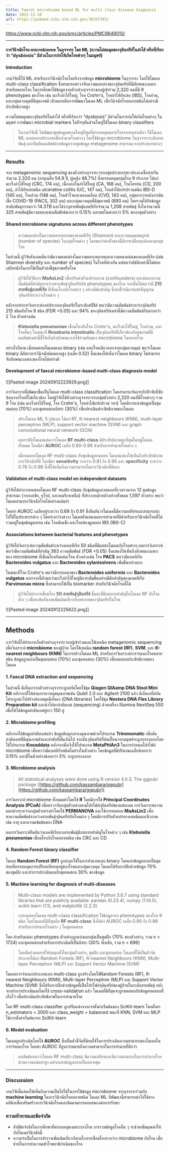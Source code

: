 ```yaml
---
title: Faecal microbiome based ML for multi class disease diagnosis
date: 2022-11-10
url: https://pubmed.ncbi.nlm.nih.gov/36357393/
---
```

https://www.ncbi.nlm.nih.gov/pmc/articles/PMC9649010/

---
#### การวินิจฉัยโรค microbiome ในอุจจาระ โดย ML (ความไม่สมดุลของจุลินทรีย์ในลำไส้ หรือที่เรียกว่า “dysbiosis” มีส่วนในการก่อให้เกิดโรคต่างๆ ในมนุษย์)

#### Introduction

งานวิจัยนี้ใช้ ML สำหรับการวินิจฉัยโรคโดยอิงจากข้อมูล **microbiome** ในอุจจาระ โดยใช้โมเดล multi-class classification ซึ่งสามารถตรวจจับความแตกต่างของจุลินทรีย์ที่มีลักษณะเฉพาะสำหรับหลายโรค ในการศึกษาใช้ข้อมูลจากตัวอย่างอุจจาระของผู้เข้าร่วม 2,320 คนที่มี 9 phenotypes ของโรค เช่น มะเร็งลำไส้ใหญ่, โรค Crohn's, โรคลำไส้อักเสบ (IBS), โรคอ้วน, และกลุ่มควบคุมที่มีสุขภาพดี เป้าหมายคือการพัฒนาโมเดล ML เพื่อวินิจฉัยโรคหลายชนิดได้อย่างมีประสิทธิภาพสูง

ความไม่สมดุลของจุลินทรีย์ในลำไส้ หรือที่เรียกว่า “dysbiosis” มีส่วนในการก่อให้เกิดโรคต่างๆ ในมนุษย์ การพัฒนา microbial markers ในปัจจุบันส่วนใหญ่ใช้โมเดล binary classifiers

> ในงานวิจัยนี้ ได้พัฒนาชุดข้อมูลขนาดใหญ่ที่สุดที่ครอบคลุมหลายโรคจากแหล่งเดียว ใช้โมเดล ML แบบหลายประเภทเพื่อทำนายโรคต่างๆ โดยใช้ข้อมูล microbiome ในอุจจาระระดับสายพันธุ์ และยืนยันผลลัพธ์ด้วยข้อมูลจากชุดข้อมูล metagenome สาธารณะจากประชากรต่างๆ

---
### Results

จาก metagenomic sequencing ของตัวอย่างอุจจาระจากกลุ่มประชากรชาวฮ่องกงเชื้อสายจีนจำนวน 2,320 คน (อายุเฉลี่ย 54.9 ปี, ผู้หญิง 48.7%) ซึ่งครอบคลุมกลุ่มโรค 9 ประเภท ได้แก่ มะเร็งลำไส้ใหญ่ (CRC, 174 คน), เนื้องอกในลำไส้ใหญ่ (CA, 168 คน), โรคโครห์น (CD, 200 คน), ลำไส้อักเสบชนิด ulcerative colitis (UC, 147 คน), โรคลำไส้แปรปรวนชนิด IBS-D (145 คน), โรคอ้วน (148 คน), โรคหัวใจและหลอดเลือด (CVD, 143 คน), กลุ่มอาการหลังการติดเชื้อ COVID-19 (PACS, 302 คน) และกลุ่มควบคุมที่มีสุขภาพดี (893 คน) โดยรวมได้รับข้อมูลลำดับพันธุกรรมกว่า 14.3TB และได้ระบุสายพันธุ์แบคทีเรียจำนวน 1,208 สายพันธุ์ ซึ่งในจำนวนนี้ 325 สายพันธุ์มีความหนาแน่นสัมพัทธ์มากกว่า 0.15% และพบในมากกว่า 5% ของกลุ่มตัวอย่าง
#### Shared microbiome signatures across different phenotypes

> ความแตกต่างในความหลากหลายของแบคทีเรีย (Shannon) และความอุดมสมบูรณ์ (number of species) ในกลุ่มโรคต่าง ๆ โดยพบว่าค่าทั้งสองนี้มีการเปลี่ยนแปลงตามกลุ่มโรค 

ในส่วนนี้ ผู้วิจัยสังเกตเห็นว่ามีความแตกต่างในความหลากหลายและความหนาแน่นของแบคทีเรีย (เช่น Shannon diversity และ number of species) ในโรคที่ต่างกัน แต่พบว่าดัชนีเหล่านี้ไม่ค่อยเสถียรนักในการใช้เป็นตัวบ่งชี้สุขภาพหรือโรค 

>ผู้วิจัยใช้วิธีการ **MaAsLin2** เพื่อปรับค่าตัวแปรรบกวน (confounders) และค้นหาความสัมพันธ์ที่สำคัญระหว่างสายพันธุ์จุลินทรีย์กับ phenotypes ของโรค จากนั้นได้พบว่ามี **215 สายพันธุ์แบคทีเรีย** ที่เชื่อมโยงกับโรคต่าง ๆ อย่างมีนัยสำคัญ ซึ่งบ่งชี้ว่ามีการแชร์สัญญาณจุลินทรีย์ระหว่างโรคต่าง ๆ

หลังจากทำการวิเคราะห์องค์ประกอบจุลินทรีย์ในระดับสปีชีส์ พบว่ามีความสัมพันธ์ระหว่างจุลินทรีย์ 215 ชนิดกับโรค 9 ชนิด (FDR <0.05) และ 94% ของจุลินทรีย์เหล่านี้มีความสัมพันธ์กับมากกว่า 2 โรค ตัวอย่างเช่น 

> **Klebsiella pneumoniae** เชื่อมโยงกับโรค Crohn's, มะเร็งลำไส้ใหญ่, โรคอ้วน, และโรคอื่นๆ ในขณะที่ **Roseburia intestinalis** เป็นจุลินทรีย์ที่เกี่ยวข้องกับสุขภาพที่ดี ผลลัพธ์เหล่านี้ชี้ให้เห็นถึงลักษณะการใช้ร่วมกันของ microbiome ในหลายโรค 

อย่างไรก็ตาม เมื่อทดสอบโมเดลแบบ binary (เช่น แยกโรคเดียวออกจากกลุ่มควบคุม) พบว่าโมเดล binary มีอัตราการวินิจฉัยผิดพลาดสูง (เฉลี่ย 0.52) ซึ่งแสดงให้เห็นว่าโมเดล binary ไม่สามารถจับลักษณะเฉพาะของโรคได้อย่างดี

#### Development of faecal microbiome-based multi-class diagnosis model

![[Pasted image 20240912223929.png]]

การวิเคราะห์นี้พัฒนาขึ้นเป็นโมเดล multi-class classification โดยสามารถจัดการกับปัจจัยที่ซับซ้อนจากโรคที่ไม่เกี่ยวข้อง โดยผู้วิจัยใช้ตัวอย่างอุจจาระจากกลุ่มตัวอย่าง 2,320 คนที่มีโรคต่างๆ รวม 9 โรค (เช่น มะเร็งลำไส้ใหญ่, โรค Crohn's, โรคลำไส้แปรปรวน ฯลฯ) โดยมีการแบ่งข้อมูลเป็นชุดทดสอบ (70%) และชุดทดสอบอิสระ (30%) เพื่อประเมินประสิทธิภาพของโมเดล

> สร้างโมเดล ML 5 รูปแบบ ได้แก่ RF, K-nearest neighbours (KNN), multi-layer perceptron (MLP), support vector machine (SVM) และ graph convolutional neural network (GCN)

> ผลการฝึกโมเดลแสดงว่าโมเดล **RF multi-class** มีประสิทธิภาพสูงที่สุดในหมู่โมเดลทั้งหมด โดยมีค่า **AUROC** เฉลี่ย 0.90-0.99 สำหรับการทำนายโรคต่าง ๆ

> เมื่อทดสอบโมเดล RF multi-class กับชุดข้อมูลทดสอบ โมเดลแสดงให้เห็นถึงประสิทธิภาพการวินิจฉัยที่ดี โดยมีค่า **sensitivity** ระหว่าง 0.81 ถึง 0.95 และ **specificity** ระหว่าง 0.76 ถึง 0.98 ซึ่งชี้ให้เห็นถึงความสามารถในการวินิจฉัยที่ดีมาก

#### Validation of multi-class model on independent datasets

ผู้วิจัยได้ทำการทดสอบโมเดล RF multi-class กับชุดข้อมูลภายนอกที่รวบรวมจาก 12 ชุดข้อมูลสาธารณะ (จากเอเชีย, ยุโรป, และอเมริกาเหนือ) ที่ประกอบด้วยตัวอย่างทั้งหมด 1,597 ตัวอย่าง พบว่าโมเดลสามารถวินิจฉัยโรคได้อย่างแม่นยำ 

โดยค่า AUROC เฉลี่ยอยู่ระหว่าง 0.69 ถึง 0.91 ซึ่งยืนยันว่าโมเดลนี้มีความเสถียรและสามารถนำไปใช้ในประชากรต่าง ๆ ได้อย่างกว้างขวาง โมเดลยังแสดงผลการทำนายที่ดีสำหรับการวินิจฉัยโรคที่ไม่รวมอยู่ในชุดข้อมูลเทรน เช่น โรคตับแข็ง และโรคท้องผูกแบบ IBS (IBS-C)

#### Associations between bacterial features and phenotypes

ผู้วิจัยได้วิเคราะห์ความสัมพันธ์ระหว่างแบคทีเรีย 50 ชนิดที่มีผลต่อโมเดลกับโรคต่างๆ ผลการวิเคราะห์พบว่ามีความสัมพันธ์ที่สำคัญ 363 ความสัมพันธ์ (FDR <0.05) ซึ่งแสดงให้เห็นถึงลักษณะเฉพาะของ microbiome ที่เชื่อมโยงกับแต่ละโรค ตัวอย่างเช่น โรค **PACS** พบว่ามีแบคทีเรีย **Bacteroides vulgatus** และ **Bacteroides xylanisolvens** เพิ่มขึ้นอย่างมาก 

ในขณะที่โรค Crohn's พบว่ามีการลดลงของ **Bacteroides uniformis** และ **Bacteroides vulgatus** นอกจากนี้ยังพบว่ามะเร็งลำไส้ใหญ่มีการเพิ่มขึ้นอย่างมีนัยสำคัญของแบคทีเรีย **Parvimonas micra** ซึ่งสามารถใช้เป็น biomarker สำหรับวินิจฉัยโรคนี้ได้

> ผู้วิจัยได้ทำการเชื่อมโยง **50 สายพันธุ์จุลินทรีย์** ชั้นนำที่มีบทบาทสำคัญในโมเดล RF กับโรคต่าง ๆ เพื่อหาข้อสังเกตเพิ่มเติมเกี่ยวกับบทบาทของจุลินทรีย์ในโรค

![[Pasted image 20240912225622.png]]

---
## Methods

การวิจัยนี้ได้ทำการเก็บตัวอย่างอุจจาระจากผู้เข้าร่วมและใช้เทคนิค metagenomic sequencing เพื่อวิเคราะห์ **microbiome** ของผู้ป่วย โดยใช้เทคนิค **random forest (RF)**, **SVM**, และ **K-nearest neighbours (KNN)** ในการสร้างโมเดล ML สำหรับการวิเคราะห์การจำแนกโรคหลายชนิด ข้อมูลถูกแบ่งเป็นชุดทดสอบ (70%) และชุดทดสอบ (30%) เพื่อทดสอบประสิทธิภาพของโมเดล

#### 1.  **Faecal DNA extraction and sequencing**

ในส่วนนี้ ดีเอ็นเอจากตัวอย่างอุจจาระถูกสกัดโดยใช้ชุด **Qiagen QIAamp DNA Stool Mini Kit** หลังจากที่ได้ผ่านการควบคุมคุณภาพเช่น Qubit 2.0 และ Agilent 2100 แล้ว ดีเอ็นเอที่สกัดได้จะถูกนำไปสร้างห้องสมุดดีเอ็นเอ (DNA libraries) โดยใช้ชุด **Nextera DNA Flex Library Preparation kit** และนำไปหาลำดับเบส (sequencing) ด้วยเครื่อง Illumina NextSeq 550 เพื่อให้ได้ข้อมูลลำดับเบสคู่ยาว 150 คู่

#### 2. **Microbiome profiling**

หลังจากได้ข้อมูลลำดับเบสแล้ว ข้อมูลดิบถูกกรองคุณภาพด้วยโปรแกรม **Trimmomatic** เพื่อตัดลำดับเบสที่มีคุณภาพต่ำและลำดับที่สั้นเกินไป จากนั้นจุลินทรีย์ที่ปนเปื้อนจากมนุษย์จะถูกกรองออกโดยใช้โปรแกรม **Kneaddata** หลังจากนั้นจึงใช้โปรแกรม **MetaPhlAn3** ในการกำหนดโปรไฟล์ microbiome เพื่อหาว่ามีแบคทีเรียชนิดใดบ้างในตัวอย่าง โดยข้อมูลที่มีปริมาณเฉลี่ยน้อยกว่า 0.15% และมีในตัวอย่างน้อยกว่า 5% จะถูกกรองออก

#### 3. **Microbiome analysis**

> All statistical analyses were done using R version 4.0.3. The ggpubr package ([https://github.com/kassambara/ggpubr](https://github.com/kassambara/ggpubr))

การวิเคราะห์ microbiome ทั้งหมดทำโดยใช้ **R** โดยมีการใช้ **Principal Coordinates Analysis (PCoA)** เพื่อตรวจจับกลุ่มตัวอย่างตามโปรไฟล์จุลินทรีย์ของแต่ละคน การวิเคราะห์ความแตกต่างระหว่างกลุ่มตัวอย่างทำโดยใช้ **PERMANOVA** และใช้การทดสอบ **MaAsLin2** เพื่อหาความสัมพันธ์ระหว่างสายพันธุ์จุลินทรีย์กับโรคต่าง ๆ โดยมีการปรับตัวแปรทางเทคนิคและชีวภาพ เช่น อายุ และความเข้มข้นของ DNA

ผลการวิเคราะห์ยืนยันว่าแบคทีเรียบางสายพันธุ์มีบทบาทสำคัญในโรคต่าง ๆ เช่น **Klebsiella pneumoniae** เชื่อมโยงกับโรคหลายชนิด เช่น CRC และ CD
#### 4. **Random Forest binary classifier**

โมเดล **Random Forest (RF)** ถูกนำมาใช้ในการทำนายแบบ binary โดยแบ่งข้อมูลออกเป็นชุดย่อยที่ครอบคลุมการเปรียบเทียบทุกคู่ของโรคและกลุ่มควบคุม โมเดลได้รับการฝึกด้วยข้อมูล 70% ของชุดฝึก และทำการประเมินผลกับชุดทดสอบ 30% ของข้อมูล
#### 5. **Machine learning for diagnosis of multi-diseases**

> Multi-class models are implemented by Python 3.6.7 using standard libraries that are publicly available: pandas (0.23.4), numpy (1.14.5), scikit-learn (1.1), and matplotlib (2.2.3).

> การทดสอบโมเดล multi-class classification ใช้ข้อมูลจาก phenotypes ของโรค 9 ชนิด โดยโมเดลที่ดีที่สุดคือ **RF multi-class** ซึ่งได้ค่า AUROC เฉลี่ย 0.90 ถึง 0.99 สำหรับการทำนายโรคต่าง ๆ ในชุดทดสอบ

โดย สำหรับแต่ละ phenotypes ตัวอย่างถูกแบ่งแบบสุ่มเป็นชุดฝึก (70% ของตัวอย่าง, รวม n = 1724) และชุดทดสอบสำหรับการประเมินที่เป็นอิสระ (30% ที่เหลือ, รวม n = 696)

>โดยสัดส่วนคลาสให้สมดุลทั้งในกลุ่มตัวอย่าง, ชุดฝึก และชุดทดสอบ โมเดลที่ใช้เป็นตัวจัดประเภทได้แก่ Random Forests (RF), K-nearest Neighbours (KNN), Multi-layer Perceptron (MLP) และ Support Vector Machine (SVM) 

โมเดลการจำแนกประเภทแบบ multi-class ถูกสร้างโดยใช้Random Forests (RF), K-nearest Neighbours (KNN), Multi-layer Perceptron (MLP) และ Support Vector Machine (SVM)  ซึ่งได้รับการฝึกด้วยข้อมูลที่เป็นโปรไฟล์จุลินทรีย์ของผู้ป่วยในระดับสายพันธุ์ หลังจากทำการประเมินผลโดยใช้ cross-validation แล้ว โมเดลที่ดีที่สุดจะถูกทดสอบกับข้อมูลทดสอบที่เก็บไว้ เพื่อประเมินประสิทธิภาพในการทำนายโรค

 โดย RF multi-class classifier ถูกปรับแต่งจากการตั้งค่าเริ่มต้นของ SciKit-learn โดยตั้งค่า n_estimators = 2000 และ class_weight = balanced ขณะที่ KNN, SVM และ MLP ใช้การตั้งค่าเริ่มต้นจาก SciKit-learn 
 
#### 6. **Model evaluation**

โมเดลถูกประเมินโดยใช้ **AUROC** ซึ่งเป็นตัวชี้วัดที่นิยมใช้ในการประเมินความสามารถของโมเดลในการจำแนกโรค โดยค่า AUROC ที่สูงกว่าหมายถึงความสามารถในการทำนายที่ดีกว่า

> ผลลัพธ์แสดงว่าโมเดล RF multi-class มีความเสถียรและมีความสามารถในการทำนายโรคด้วยความแม่นยำสูง แม้จะแบ่งข้อมูลออกเป็นหลายชุด

---
### Discussion

งานวิจัยนี้แสดงให้เห็นถึงความเป็นไปได้ในการใช้ข้อมูล microbiome จากอุจจาระร่วมกับ **machine learning** ในการวินิจฉัยโรคหลายชนิด โมเดล ML ที่พัฒนานี้สามารถนำไปใช้ทางคลินิกเพื่อเสริมสร้างการวินิจฉัยโรคและติดตามการตอบสนองต่อการรักษา

### ความท้าทายและข้อจำกัด

- ยังมีข้อจำกัดในการศึกษาที่ครอบคลุมเฉพาะบางโรค การรวมข้อมูลโรคอื่น ๆ จะช่วยเพิ่มคุณค่าให้กับโมเดลวินิจฉัยนี้
- ความจำเป็นในการสำรวจเพิ่มเติมเกี่ยวกับกลไกการเชื่อมโยงระหว่าง microbiome กับโรค เพื่อช่วยในการทำความเข้าใจพยาธิกำเนิดของโรค